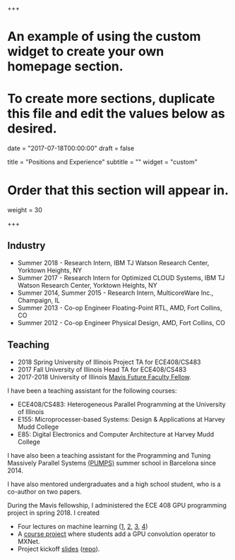 +++
# An example of using the custom widget to create your own homepage section.
# To create more sections, duplicate this file and edit the values below as desired.

date = "2017-07-18T00:00:00"
draft = false

title = "Positions and Experience"
subtitle = ""
widget = "custom"

# Order that this section will appear in.
weight = 30

+++

## Industry

- Summer 2018 - Research Intern, IBM TJ Watson Research Center, Yorktown Heights, NY
- Summer 2017 - Research Intern for Optimized CLOUD Systems, IBM TJ Watson Research Center, Yorktown Heights, NY
- Summer 2014, Summer 2015 - Research Intern, MulticoreWare Inc., Champaign, IL
- Summer 2013 - Co-op Engineer Floating-Point RTL, AMD, Fort Collins, CO
- Summer 2012 - Co-op Engineer Physical Design, AMD, Fort Collins, CO

## Teaching

- 2018 Spring University of Illinois Project TA for ECE408/CS483
- 2017 Fall University of Illinois Head TA for ECE408/CS483
- 2017-2018 University of Illinois [Mavis Future Faculty Fellow](http://publish.illinois.edu/engr-mavis/2017-2018-mavis-fellows/).

I have been a teaching assistant for the following courses:

- ECE408/CS483: Heterogeneous Parallel Programming at the University of Illinois
- E155: Microprocesser-based Systems: Design & Applications at Harvey Mudd College 
- E85: Digital Electronics and Computer Architecture at Harvey Mudd College

I have also been a teaching assistant for the Programming and Tuning Massively Parallel Systems
[(PUMPS)](http://bcw.ac.upc.edu/PUMPS2017/) summer school in Barcelona since 2014.

I have also mentored undergraduates and a high school student, who is a co-author on two papers.

During the Mavis fellowship, I administered the ECE 408 GPU programming project in spring 2018. I created

* Four lectures on machine learning ([1][l1], [2][l2], [3][l3], [4][l4])
* A [course project][project_repo] where students add a GPU convolution operator to MXNet.
* Project kickoff [slides][kickoff-slides] ([repo][kickoff-repo]).

[project_repo]: https://github.com/illinois-impact/ece408_project
[l1]: ../../pdf/2017FA_ECE408_dl01_Intro.pdf
[l2]: ../../pptx/2017FA_ECE408_dl02_FF-Gradient.pptx
[l3]: ../../pptx/2017FA_ECE408_dl03_CNN01.pptx
[l4]: ../../pptx/2017FA_ECE408_dl04_CNN02.pptx
[kickoff-slides]: ../../pdf/2017FA_ECE408_project-kickoff.pdf
[kickoff-repo]: https://github.com/illinois-impact/ece408_project-kickoff-slides